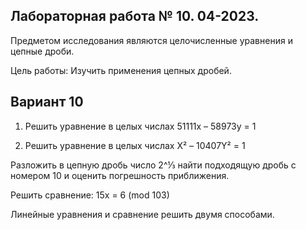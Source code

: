 ## Лабораторная работа № 10. 04-2023.

Предметом исследования являются целочисленные уравнения и цепные дроби.

Цель работы:
Изучить применения цепных дробей.

## Вариант 10

1) Решить уравнение в целых числах
51111x – 58973y = 1

2) Решить уравнение в целых числах
X² – 10407Y² = 1

Разложить в цепную дробь число 2^⅓ найти подходящую дробь с номером 10 и оценить погрешность приближения.

Решить сравнение:
15x = 6 (mod 103)

Линейные уравнения и сравнение решить двумя способами.
